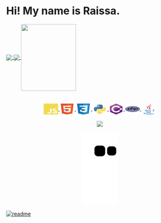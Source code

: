 <h1> Hi! My name is Raissa. </h1>

<div>
  <a href="https://github.com/Raissa-Reis-Lopes">
  <img height="180em"   align="center" src="https://github-readme-stats.vercel.app/api?username=Raissa-Reis-Lopes&show_icons=true&theme=react&include_all_commits=true&count_private=true"/>
  <img height="180em"  align="center" src="https://github-readme-stats.vercel.app/api/top-langs/?username=Raissa-Reis-Lopes&layout=compact&langs_count=7&theme=react" />

  <img align="center" width="148" height="180" src="https://media1.tenor.com/images/68e8337fb4eb7e40645d832c64762a8b/tenor.gif?itemid=19443613">
</div>
 <br>
<div  align="center"> 
  <div style="display: inline_block"><br>
  <img align="center" alt="Rafa-Js" height="30" width="40" src="https://raw.githubusercontent.com/devicons/devicon/master/icons/javascript/javascript-plain.svg">
  <img align="center" alt="HTML" height="30" width="40" src="https://raw.githubusercontent.com/devicons/devicon/master/icons/html5/html5-original.svg">
  <img align="center" alt="CSS" height="30" width="40" src="https://raw.githubusercontent.com/devicons/devicon/master/icons/css3/css3-original.svg">
  <img align="center" alt="Python" height="30" width="40" src="https://raw.githubusercontent.com/devicons/devicon/master/icons/python/python-original.svg">
  <img align="center" alt="Csharp" height="30" width="40" src="https://raw.githubusercontent.com/devicons/devicon/master/icons/csharp/csharp-original.svg">
  <img align="center" alt="PHP" height="30" width="40" src="https://raw.githubusercontent.com/devicons/devicon/master/icons/php/php-original.svg">
  <img align="center" alt="java" height="30" width="40" src="https://raw.githubusercontent.com/devicons/devicon/master/icons/java/java-original.svg">
 
    
</div>
<br>
<a href="https://www.linkedin.com/in/raissa-reis-lopes-00706a23a/" target="_blank"><img src="https://img.shields.io/badge/-LinkedIn-%230077B5?style=for-the-badge&logo=linkedin&logoColor=white" target="_blank"></a> 
<br>

  ![Snake animation](https://github.com/Raissa-Reis-Lopes/Raissa-Reis-Lopes/blob/output/github-contribution-grid-snake.svg)
 
</div>
 
[![readme](https://github-readme-stats.vercel.app/api/pin/?username=Raissa-Reis-Lopes&repo=Raissa-Reis-Lopes&theme=react)](https://github.com/Raissa-Reis-Lopes/Raissa-Reis-Lopes)

